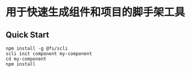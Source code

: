 # 用于快速生成组件和项目的脚手架工具

## Quick Start
```
npm install -g @fs/scli
scli init component my-component
cd my-component
npm install
```